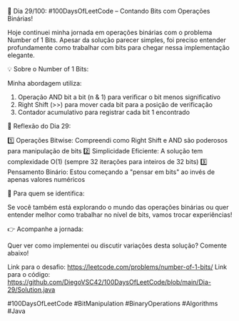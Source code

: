 🚀 Dia 29/100: #100DaysOfLeetCode – Contando Bits com Operações Binárias!

Hoje continuei minha jornada em operações binárias com o problema Number of 1 Bits. Apesar da solução parecer simples, foi preciso entender profundamente como trabalhar com bits para chegar nessa implementação elegante.

💡 Sobre o Number of 1 Bits:

Minha abordagem utiliza:

1. Operação AND bit a bit (n & 1) para verificar o bit menos significativo
2. Right Shift (>>) para mover cada bit para a posição de verificação
3. Contador acumulativo para registrar cada bit 1 encontrado

🌟 Reflexão do Dia 29:

1️⃣ Operações Bitwise: Compreendi como Right Shift e AND são poderosos para manipulação de bits
2️⃣ Simplicidade Eficiente: A solução tem complexidade O(1) (sempre 32 iterações para inteiros de 32 bits)
3️⃣ Pensamento Binário: Estou começando a "pensar em bits" ao invés de apenas valores numéricos

📌 Para quem se identifica:

Se você também está explorando o mundo das operações binárias ou quer entender melhor como trabalhar no nível de bits, vamos trocar experiências!

👉 Acompanhe a jornada:

Quer ver como implementei ou discutir variações desta solução? Comente abaixo!

Link para o desafio: https://leetcode.com/problems/number-of-1-bits/
Link para o código: https://github.com/DiegoVSC42/100DaysOfLeetCode/blob/main/Dia-29/Solution.java

#100DaysOfLeetCode #BitManipulation #BinaryOperations #Algorithms #Java
